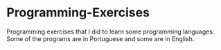 # Programming-Exercises
Programming exercises that I did to learn some programming languages. Some of the programs are in Portuguese and some are in English.
